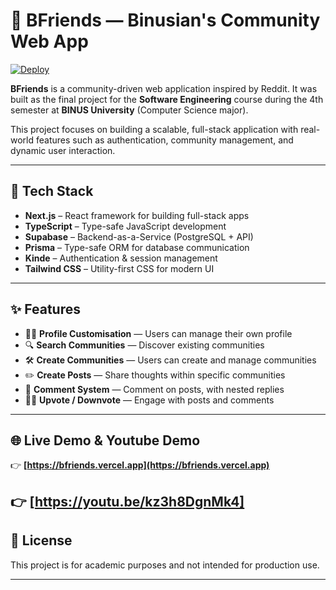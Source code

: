 # 🧠 BFriends — Binusian's Community Web App

[![Deploy](https://img.shields.io/badge/Live%20Demo-bfriends.vercel.app-0da37f?style=for-the-badge&logo=vercel)](https://bfriends.vercel.app)

**BFriends** is a community-driven web application inspired by Reddit. It was built as the final project for the **Software Engineering** course during the 4th semester at **BINUS University** (Computer Science major).

This project focuses on building a scalable, full-stack application with real-world features such as authentication, community management, and dynamic user interaction.

---

## 🚀 Tech Stack

- **Next.js** – React framework for building full-stack apps  
- **TypeScript** – Type-safe JavaScript development  
- **Supabase** – Backend-as-a-Service (PostgreSQL + API)  
- **Prisma** – Type-safe ORM for database communication  
- **Kinde** – Authentication & session management  
- **Tailwind CSS** – Utility-first CSS for modern UI

---

## ✨ Features

- 🧑‍🎨 **Profile Customisation** — Users can manage their own profile  
- 🔍 **Search Communities** — Discover existing communities  
- 🛠️ **Create Communities** — Users can create and manage communities  
- ✏️ **Create Posts** — Share thoughts within specific communities  
- 💬 **Comment System** — Comment on posts, with nested replies  
- 🔼🔽 **Upvote / Downvote** — Engage with posts and comments

---

## 🌐 Live Demo & Youtube Demo

👉 **[https://bfriends.vercel.app](https://bfriends.vercel.app)**

👉 **[https://youtu.be/kz3h8DgnMk4]**
---

## 📄 License

This project is for academic purposes and not intended for production use.

---
